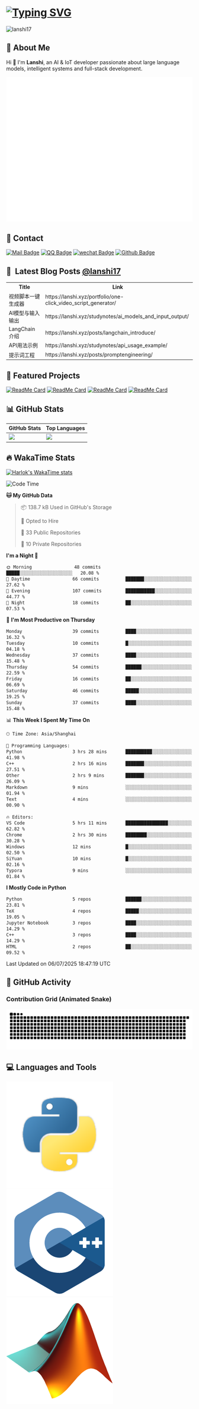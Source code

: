 # [![Typing SVG](https://readme-typing-svg.demolab.com?font=Fira+Code&weight=500&size=24&pause=1000&color=65F703&center=true&width=600&height=55&lines=Hi+%F0%9F%91%8B+I'm+Lanshi%2C+an+AI+%26+IoT+developer+)](https://git.io/typing-svg)

<p align="left">
  <img src="https://komarev.com/ghpvc/?username=lanshi17" alt="lanshi17" />
</p>

## 👤 About Me
Hi 👋 I'm **Lanshi**, an AI & IoT developer passionate about large language models, intelligent systems and full-stack development.  

![Metrics](https://github.com/lanshi17/lanshi17/blob/master/github-metrics.svg)


## 📧 Contact
  [![Mail Badge](https://img.shields.io/badge/-yhvguk@foxmail.com-c14438?style=flat&logo=Gmail&logoColor=white&link=mailto:yhvguk@foxmail.com)](mailto:yhvguk@foxmail.com)
  [![QQ Badge](https://img.shields.io/badge/-1020037769-0A66C2?style=flat&logo=qq&logoColor=white&link=https://qm.qq.com/q/NAXbuT3rQA)](https://qm.qq.com/q/NAXbuT3rQA)
  [![wechat Badge](https://img.shields.io/badge/-Skurayzs-12B76A?style=flat&logo=wechat&logoColor=white&link=https://img.picui.cn/free/2025/04/19/68030b5da4fa3.png)](https://img.picui.cn/free/2025/04/19/68030b5da4fa3.png)
  [![Github Badge](https://img.shields.io/badge/-lanshi17-grey?style=flat&logo=github&logoColor=white&link=https://github.com/lanshi17/)](https://www.github.com/lanshi17/)


## 📕 &nbsp;Latest Blog Posts  [@lanshi17](https://lanshi.xyz)

<table>
  <tr><th>Title</th><th>Link</th></tr>
  <!-- STACKOVERFLOW:START --><tr><td>视频脚本一键生成器</td><td>https://lanshi.xyz/portfolio/one-click_video_script_generator/</td></tr><tr><td>AI模型与输入输出</td><td>https://lanshi.xyz/studynotes/ai_models_and_input_output/</td></tr><tr><td>LangChain介绍</td><td>https://lanshi.xyz/posts/langchain_introduce/</td></tr><tr><td>API用法示例</td><td>https://lanshi.xyz/studynotes/api_usage_example/</td></tr><tr><td>提示词工程</td><td>https://lanshi.xyz/posts/promptengineering/</td></tr><!-- STACKOVERFLOW:END -->
</table>

## 🧩 Featured  Projects

[![ReadMe Card](https://github-readme-stats.vercel.app/api/pin/?username=lanshi17&repo=FishStone-Cloud)](https://github.com/lanshi17/FishStone-Cloud)  [![ReadMe Card](https://github-readme-stats.vercel.app/api/pin/?username=lanshi17&repo=leetcode)](https://github.com/lanshi17/leetcode)  [![ReadMe Card](https://github-readme-stats.vercel.app/api/pin/?username=lanshi17&repo=AI-large-model-application-development)](https://github.com/lanshi17/AI-large-model-application-development)  [![ReadMe Card](https://github-readme-stats.vercel.app/api/pin/?username=lanshi17&repo=AIoT_notebook)](https://github.com/lanshi17/AIoT_notebook) 

## 📊 GitHub Stats

| GitHub Stats | Top Languages |
|--------------|---------------|
| ![](https://github-readme-stats.vercel.app/api?username=lanshi17&show_icons=true&theme=vue&count_private=true) | ![](https://github-readme-stats.vercel.app/api/top-langs/?username=lanshi17&theme=vue) |

## 🔥 WakaTime Stats
[![Harlok's WakaTime stats](https://github-readme-stats.vercel.app/api/wakatime?username=@lanshi17)](https://github.com/anuraghazra/github-readme-stats)
<!--START_SECTION:waka-->
![Code Time](http://img.shields.io/badge/Code%20Time-9%20hrs%2026%20mins-blue)

**🐱 My GitHub Data** 

> 📦 138.7 kB Used in GitHub's Storage 
 > 
> 💼 Opted to Hire
 > 
> 📜 33 Public Repositories 
 > 
> 🔑 10 Private Repositories 
 > 
**I'm a Night 🦉** 

```text
🌞 Morning                48 commits          █████░░░░░░░░░░░░░░░░░░░░   20.08 % 
🌆 Daytime                66 commits          ███████░░░░░░░░░░░░░░░░░░   27.62 % 
🌃 Evening                107 commits         ███████████░░░░░░░░░░░░░░   44.77 % 
🌙 Night                  18 commits          ██░░░░░░░░░░░░░░░░░░░░░░░   07.53 % 
```
📅 **I'm Most Productive on Thursday** 

```text
Monday                   39 commits          ████░░░░░░░░░░░░░░░░░░░░░   16.32 % 
Tuesday                  10 commits          █░░░░░░░░░░░░░░░░░░░░░░░░   04.18 % 
Wednesday                37 commits          ████░░░░░░░░░░░░░░░░░░░░░   15.48 % 
Thursday                 54 commits          ██████░░░░░░░░░░░░░░░░░░░   22.59 % 
Friday                   16 commits          ██░░░░░░░░░░░░░░░░░░░░░░░   06.69 % 
Saturday                 46 commits          █████░░░░░░░░░░░░░░░░░░░░   19.25 % 
Sunday                   37 commits          ████░░░░░░░░░░░░░░░░░░░░░   15.48 % 
```


📊 **This Week I Spent My Time On** 

```text
🕑︎ Time Zone: Asia/Shanghai

💬 Programming Languages: 
Python                   3 hrs 28 mins       ██████████░░░░░░░░░░░░░░░   41.98 % 
C++                      2 hrs 16 mins       ███████░░░░░░░░░░░░░░░░░░   27.51 % 
Other                    2 hrs 9 mins        ███████░░░░░░░░░░░░░░░░░░   26.09 % 
Markdown                 9 mins              ░░░░░░░░░░░░░░░░░░░░░░░░░   01.94 % 
Text                     4 mins              ░░░░░░░░░░░░░░░░░░░░░░░░░   00.90 % 

🔥 Editors: 
VS Code                  5 hrs 11 mins       ████████████████░░░░░░░░░   62.82 % 
Chrome                   2 hrs 30 mins       ████████░░░░░░░░░░░░░░░░░   30.28 % 
Windows                  12 mins             █░░░░░░░░░░░░░░░░░░░░░░░░   02.50 % 
SiYuan                   10 mins             █░░░░░░░░░░░░░░░░░░░░░░░░   02.16 % 
Typora                   9 mins              ░░░░░░░░░░░░░░░░░░░░░░░░░   01.84 % 
```

**I Mostly Code in Python** 

```text
Python                   5 repos             ██████░░░░░░░░░░░░░░░░░░░   23.81 % 
TeX                      4 repos             █████░░░░░░░░░░░░░░░░░░░░   19.05 % 
Jupyter Notebook         3 repos             ████░░░░░░░░░░░░░░░░░░░░░   14.29 % 
C++                      3 repos             ████░░░░░░░░░░░░░░░░░░░░░   14.29 % 
HTML                     2 repos             ██░░░░░░░░░░░░░░░░░░░░░░░   09.52 % 
```




 Last Updated on 06/07/2025 18:47:19 UTC
<!--END_SECTION:waka-->

## 📅 GitHub Activity

### Contribution Grid (Animated Snake)

<picture>
  <source media="(prefers-color-scheme: dark)" srcset="https://raw.githubusercontent.com/lanshi17/lanshi17/output/github-contribution-grid-snake-dark.svg">
  <source media="(prefers-color-scheme: light)" srcset="https://raw.githubusercontent.com/lanshi17/lanshi17/output/github-contribution-grid-snake.svg">
  <img alt="GitHub Contribution Grid Snake Animation" src="https://raw.githubusercontent.com/lanshi17/lanshi17/output/github-contribution-grid-snake.svg">
</picture>

## 💻 Languages and Tools

<code><img  src="https://raw.githubusercontent.com/github/explore/80688e429a7d4ef2fca1e82350fe8e3517d3494d/topics/python/python.png" alt="Python"></code>  <code><img src="https://raw.githubusercontent.com/github/explore/80688e429a7d4ef2fca1e82350fe8e3517d3494d/topics/cpp/cpp.png" alt="C++"></code>  <code><img  src="https://raw.githubusercontent.com/github/explore/80688e429a7d4ef2fca1e82350fe8e3517d3494d/topics/matlab/matlab.png" alt="MATLAB"></code>  


